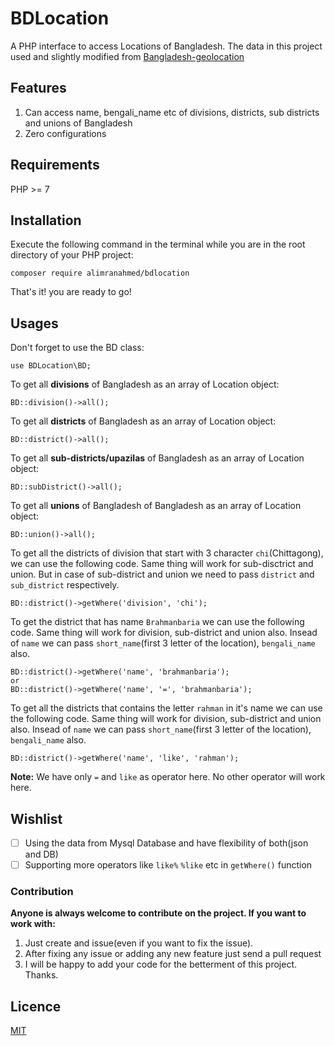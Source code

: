 # BDLocation
A PHP interface to access Locations of Bangladesh. The data in this project used and slightly modified from [Bangladesh-geolocation](https://github.com/nuhil/bangladesh-geocode)

## Features
1. Can access name, bengali_name etc of divisions, districts, sub districts and unions of Bangladesh  
2. Zero configurations


## Requirements
PHP >= 7

## Installation 
Execute the following command in the terminal while you are in the root directory of your PHP project:

`composer require alimranahmed/bdlocation`

That's it! you are ready to go!

## Usages

Don't forget to use the BD class:
```
use BDLocation\BD;
```

To get all **divisions** of Bangladesh as an array of Location object:
```
BD::division()->all();
```

To get all **districts** of Bangladesh as an array of Location object:
```
BD::district()->all();
```

To get all **sub-districts/upazilas** of Bangladesh as an array of Location object:
```
BD::subDistrict()->all();
```

To get all **unions** of Bangladesh of Bangladesh as an array of Location object:
```
BD::union()->all();
```

To get all the districts of division that start with 3 character `chi`(Chittagong), we can use the following code. Same thing will work for sub-disctrict and union. But in case of sub-district and union we need to pass `district` and `sub_district` respectively.  
```
BD::district()->getWhere('division', 'chi');
```

To get the district that has name `Brahmanbaria` we can use the following code. Same thing will work for division, sub-district and union also. Insead of `name` we can pass `short_name`(first 3 letter of the location), `bengali_name` also. 
```
BD::district()->getWhere('name', 'brahmanbaria');
or 
BD::district()->getWhere('name', '=', 'brahmanbaria');
```

To get all the districts that contains the letter `rahman` in it's name we can use the following code. Same thing will work for division, sub-district and union also. Insead of `name` we can pass `short_name`(first 3 letter of the location), `bengali_name` also.
```
BD::district()->getWhere('name', 'like', 'rahman');
```
**Note:** We have only `=` and `like` as operator here. No other operator will work here. 

## Wishlist
- [ ] Using the data from Mysql Database and have flexibility of both(json and DB)
- [ ] Supporting more operators like `like%` `%like` etc in `getWhere()` function 

### Contribution 
**Anyone is always welcome to contribute on the project. If you want to work with:**
1. Just create and issue(even if you want to fix the issue). 
2. After fixing any issue or adding any new feature just send a pull request
3. I will be happy to add your code for the betterment of this project. 
Thanks.

## Licence 
[MIT](https://opensource.org/licenses/MIT)
